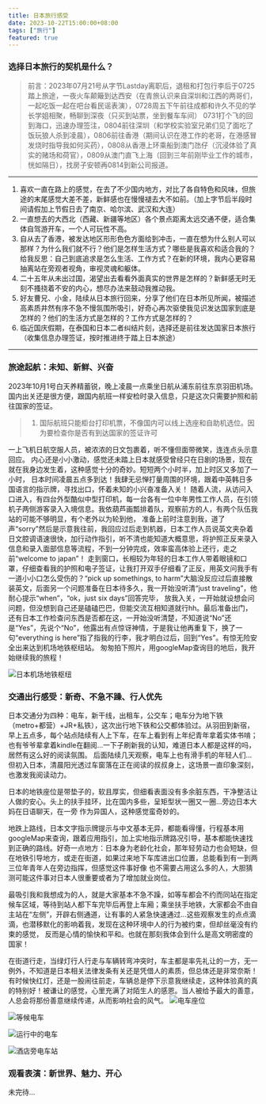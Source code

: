 ```yaml
---
title: 日本旅行感受
date: 2023-10-22T15:00:00+08:00
tags: ["旅行"]
featured: true
---
```


### 选择日本旅行的契机是什么？

> 前言：2023年07月21号从字节Lastday离职后，退租和打包行李后于0725踏上旅途，一夜火车颠簸到达西安（在青旅认识来自深圳和江西的两哥们，一起吃饭一起在吧台看民谣表演），0728周五下午前往成都和许久不见的学长学姐相聚，畅聊到深夜（只买到站票，坐到餐车车间）
0731打个飞的回到海口，迅速办理签注，0804前往深圳（和学校实验室兄弟们见了面吃了饭玩狼人杀到凌晨），0806前往香港（期间认识在港工作的老哥，在港感冒发烧时指导我如何买药），0808从香港上环乘船到澳门氹仔（沉浸体验了真实的赌场和荷官），0809从澳门直飞上海（回到三年前刚毕业工作的城市，恍如隔日），找房子安顿再0814到新公司报道。
---

1. 喜欢一直在路上的感觉，在去了不少国内地方，对比了各自特色和风味，但旅途的末尾感觉大差不差，新鲜感也在慢慢褪去大不如前。（加上字节后半段时间请假加上节假日去了南京、哈尔滨、武汉和大连）
2. 一直想去的大西北（西藏、新疆等地区）各个景点距离太远交通不便，适合集体自驾游开车，一个人可玩性不高。
3. 自从去了香港，被发达地区形形色色方面给到冲击，一直在想为什么别人可以那样？为什么我们就不行？他们是怎样生活方式？哪些是我喜欢和适合我的？给我反思：自己到底追求是怎么生活、工作方式？在新的环境，我内心更容易抽离站在旁观者视角，审视灵魂和躯体。
4. 二十五年从未出过国，渴望出去看看外面真实的世界是怎样的？新鲜感无时无刻不搔挠着不安的内心，想尽办法来鼓动我推动我。
5. 好友曹兄、小金，陆续从日本旅行回来，分享了他们在日本所见所闻，被描述高素质井然有序不急不慢氛围所吸引，好奇心再次驱使我见识发达国家到底是怎样的？他们的生活方式是怎样的？工作方式是怎样的？
6. 临近国庆假期，在泰国和日本二者纠结片刻，选择还是前往发达国家日本旅行（收集信息办理签证，按时推进终于踏上日本旅途）

---

### 旅途起航：未知、新鲜、兴奋

2023年10月1号白天养精蓄锐，晚上凌晨一点乘坐日航从浦东前往东京羽田机场。国内出关还是很方便，跟国内航班一样安检时录入信息，只是这次只需要护照和前往国家的签证。
> 1. 国际航班只能柜台打印机票，不像国内可以线上选座和自助机选位。因为要检查你是否有到达国家的签证许可

一上飞机日航空服人员，被浓浓的日文包裹着，听不懂但面带微笑，连连点头示意回应。
内心还是小小激动，感觉还未踏上日本就感受曾经只在日剧的场景，现在就在我身边发生着，这种感觉十分的奇妙。短短两个小时半，加上时区又多加了一小时，
日本时间凌晨五点多到达！我肆无忌惮打量周围的环境，跟着中英韩日多国语言的指示牌，寻找出口，怀着未知的小兴奋准备入关！
随着人流，从访问入口进入，有四台外型酷似中型打印机，每一台各有一位中年男性工作人员，在引领机子两侧游客录入入境信息。我依葫芦画瓢排着队，观察前方的人，有两个队伍我站的可能不够明显，有个老外以为轮到他，
准备上前时注意到我，道了声“sorry”然后是示意我往前，我回应过后走到机器，日本工作人员说英文夹杂着日文腔调语速很快，加行动作指引，听不清也能知道大概意思，将护照正反来录入信息和录入面部信息等流程，不到一分钟完成，效率蛮高体验上还行，走之前“welcome to japan”！
走到窗口，长相较为年轻的日本工作人带着眼镜和口罩，仔细查看我的护照和电子签证，让我打开双手仔细看了正反，用英文问我手有一道小小口怎么受伤的？“pick up somethings, to harm”大脑没反应过后直接散装英文，后面另一个问题准备在日本待多久，我一开始没听清“just traveling”，他耐心提示“when”，“ok，just six days”回答完毕，
放我入关，一开始就设想会问问题，但没想到自己还是磕磕巴巴，但能交流互相知道就行hh。最后准备出门，还有日本工作检查问东西是否都在这，一开始没听清楚，不知道说“No”还是“Yes”，先说个“No”，他露出有点惊讶神情，于是我让他再重复下，换了一句“everything is here”指了指我的行李，我才明白过后，回到“Yes”。有惊无险安全出来达到机场地铁枢纽站。
匆匆拍下照片，用googleMap查询目的地后，我开始继续我的旅程！

![日本机场地铁枢纽](https://cdn.jsdelivr.net/gh/hi-Ernest/imgbed/images/20231023002747.png)


### 交通出行感受：新奇、不急不躁、行人优先
日本交通分为四种：电车，新干线，出租车，公交车；电车分为地下铁（metro+都营）+JR+私铁），这次出行地下铁和公交都体验过。从羽田到新宿，早上五点多，每个站点陆续有人上下车，在车上看到有上年纪青年拿着实体书啃；也有爷爷辈拿着kindle在翻阅...一下子刷新我的认知，难道日本人都是这样的吗，居然有这么好的阅读氛围。
后面陆续几天观察，电车上也有滑手机的年轻人们...但初入日本，清晨阳光透过车窗落在正在阅读的叔叔身上，这场景一直印象深刻，也激发我阅读动力。

日本的地铁座位是带垫子的，软且厚实，但细看表面没有多余脏东西，干净整洁让人做的安心。头上的扶手挂环，比在国内多些，呈矩型状一圈又一圈...旁边日本大妈在日语聊天，在一旁
作为异国人，这种感觉蛮奇妙的。

地跌上路线，日本文字指示牌提示与中文基本无异，都能看得懂，行程基本用googleMap来查询，跟着应用指引，加上实地指示牌路况引导，基本都能快速找到正确的路线。好奇一点地方：日本身为老龄化社会，那年轻劳动力也会短缺，但在地铁引导地方，或走在街道，如果过来地下车库进出口位置，总能看到有一到两三位年青年人在旁边指挥，但感觉这件事好像
也不需要占用这么多的人，大胆猜测可能这件事对日本人很重要或者为了增加就业岗位。

最吸引我和我想成为的人，就是大家基本不急不躁，如等车都会不约而同站在指定候车区域，等待到站人都下车完毕后再登上车厢；乘坐扶手地铁，大家都会不由自主站在“左侧”，开辟右侧通道，让有事的人紧急快速通过...这些观察发生的点点滴滴，也潜移默化的影响着我，发现在这种环境中人的行为被约束，但却丝毫没有约束的感觉，
反而是心情的愉快和平和。也就在那刻我体会到什么是高文明密度的国家！

在街道行走，当绿灯行人行走与车辆转弯冲突时，车主都是率先礼让的一方，无一例外，不知道是日本相关法律发条有关还是凭借人的素质，但总体还是非常奈斯！有时候快红灯，还是一股闹往前走，车辆总是停下示意我继续走，这种体验真的真的特别好！被谦让的感觉，心里充满了对陌生人的感恩。当人被给予最大的善意，人总会将那份善意继续传递，从而影响社会的风气。
![电车座位](https://cdn.jsdelivr.net/gh/hi-Ernest/imgbed/images/20231027001632.png)

![等候电车](https://cdn.jsdelivr.net/gh/hi-Ernest/imgbed/images/20231027001737.png)

![运行中的电车](https://cdn.jsdelivr.net/gh/hi-Ernest/imgbed/images/20231027001827.png)

![酒店旁电车站](https://cdn.jsdelivr.net/gh/hi-Ernest/imgbed/images/20231027001909.png)

### 观看表演：新世界、魅力、开心
未完待...
